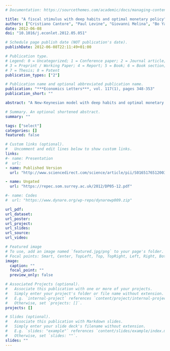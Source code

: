 ```yaml
---
# Documentation: https://sourcethemes.com/academic/docs/managing-content/

title: "A fiscal stimulus with deep habits and optimal monetary policy"
authors: ["Cristiano Cantore", "Paul Levine", "Giovanni Melina", "Bo Yang"]
date: 2012-06-08
doi: "10.1016/j.econlet.2012.05.051"

# Schedule page publish date (NOT publication's date).
publishDate: 2012-06-08T22:11:49+01:00

# Publication type.
# Legend: 0 = Uncategorized; 1 = Conference paper; 2 = Journal article;
# 3 = Preprint / Working Paper; 4 = Report; 5 = Book; 6 = Book section;
# 7 = Thesis; 8 = Patent
publication_types: ["2"]

# Publication name and optional abbreviated publication name.
publication: "***Economics Letters***, vol. 117(1), pages 348-353"
publication_short: ""

abstract: "A New-Keynesian model with deep habits and optimal monetary policy delivers a larger-than-1 fiscal multiplier and consumption crowding in. Optimized Taylor-type rules dominate a conventional Taylor rule. Consumption is crowded out if the Taylor rule is suboptimal or if commitment is absent."

# Summary. An optional shortened abstract.
summary: ""

tags: ["select"]
categories: []
featured: false

# Custom links (optional).
#   Uncomment and edit lines below to show custom links.
links:
#- name: Presentation
#  url:
- name: Published Version
  url: "http://www.sciencedirect.com/science/article/pii/S0165176512003199"

- name: Ungated
  url: "https://repec.som.surrey.ac.uk/2012/DP05-12.pdf"

#- name: Codes
#  url: "https://www.dynare.org/wp-repo/dynarewp009.zip"

url_pdf:
url_dataset:
url_poster:
url_project:
url_slides:
url_source:
url_video:

# Featured image
# To use, add an image named `featured.jpg/png` to your page's folder.
# Focal points: Smart, Center, TopLeft, Top, TopRight, Left, Right, BottomLeft, Bottom, BottomRight.
image:
  caption: ""
  focal_point: ""
  preview_only: false

# Associated Projects (optional).
#   Associate this publication with one or more of your projects.
#   Simply enter your project's folder or file name without extension.
#   E.g. `internal-project` references `content/project/internal-project/index.md`.
#   Otherwise, set `projects: []`.
projects: []

# Slides (optional).
#   Associate this publication with Markdown slides.
#   Simply enter your slide deck's filename without extension.
#   E.g. `slides: "example"` references `content/slides/example/index.md`.
#   Otherwise, set `slides: ""`.
slides: ""
---
```

